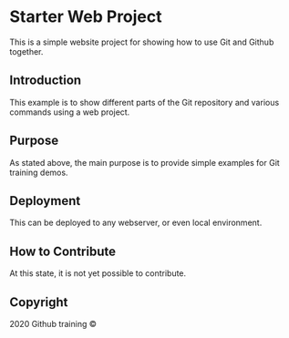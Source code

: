 # Starter Web Project

This is a simple website project for showing how to use Git and Github together.

## Introduction

This example is to show different parts of the Git repository and various commands using a web project.

## Purpose

As stated above, the main purpose is to provide simple examples for Git training demos.

## Deployment

This can be deployed to any webserver, or even local environment.

## How to Contribute

At this state, it is not yet possible to contribute.

## Copyright
2020 Github training &copy;